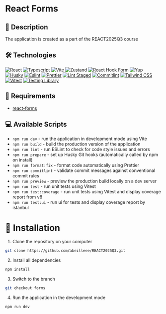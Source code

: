 # React Forms

## 📖 Description

The application is created as a part of the REACT2025Q3 course

## 🛠️ Technologies

[![React](https://img.shields.io/badge/react-61DAFB?style=for-the-badge&logo=react&logoColor=black)](https://react.dev/)
[![Typescript](https://img.shields.io/badge/typescript-3178C6?style=for-the-badge&logo=typescript&logoColor=white)](https://www.typescriptlang.org/)
[![Vite](https://img.shields.io/badge/vite-646CFF?style=for-the-badge&logo=vite&logoColor=white)](https://vitejs.dev/)
[![Zustand](https://img.shields.io/badge/Zustand-F05A22?style=for-the-badge&logo=&logoColor=white)](https://zustand.docs.pmnd.rs/getting-started/introduction)
[![React Hook Form](https://img.shields.io/badge/React%20Hook%20Form-EC5990?style=for-the-badge&logo=reacthookform&logoColor=white)](https://react-hook-form.com/)
[![Yup](https://img.shields.io/badge/Yup-4CAF50?style=for-the-badge&logo=yup&logoColor=white)](https://github.com/jquense/yup)
[![Husky](https://img.shields.io/badge/husky-DD0700?style=for-the-badge&logo=&logoColor=white)](https://typicode.github.io/husky/#/)
[![Eslint](https://img.shields.io/badge/eslint-4B32C3?style=for-the-badge&logo=eslint&logoColor=white)](https://eslint.org/)
[![Prettier](https://img.shields.io/badge/prettier-F7B93E?style=for-the-badge&logo=prettier&logoColor=black)](https://prettier.io/)
[![Lint Staged](https://img.shields.io/badge/lint--staged-blueviolet?style=for-the-badge&logo=git&logoColor=white)](https://github.com/okonet/lint-staged)
[![Commitlint](https://img.shields.io/badge/commitlint-000000?style=for-the-badge&logo=commitlint&logoColor=white)](https://commitlint.js.org/#/)
[![Tailwind CSS](https://img.shields.io/badge/Tailwind_CSS-38B2AC?style=for-the-badge&logo=tailwindcss&logoColor=white)](https://tailwindcss.com/)
[![Vitest](https://img.shields.io/badge/vitest-6E9F18?style=for-the-badge&logo=vitest&logoColor=white)](https://vitest.dev/)
[![Testing Library](https://img.shields.io/badge/Testing%20Library-E33337?style=for-the-badge&logo=testing-library&logoColor=white)](https://testing-library.com/)

## 🎯 Requirements

- [react-forms](https://github.com/rolling-scopes-school/tasks/blob/master/react/modules/tasks/forms.md)

## 💻 Available Scripts

- `npm run dev` - run the application in development mode using Vite
- `npm run build` - build the production version of the application
- `npm run lint` - run ESLint to check for code style issues and errors
- `npm run prepare` - set up Husky Git hooks (automatically called by npm on install)
- `npm run format:fix` - format code automatically using Prettier
- `npm run commitlint` - validate commit messages against conventional commit rules
- `npm run preview` - preview the production build locally on a dev server
- `npm run test` - run unit tests using Vitest
- `npm run test:coverage` - run unit tests using Vitest and display coverage report from v8
- `npm run test:ui` - run ui for tests and display coverage report by istanbul

# 🚀 Installation

1. Clone the repository on your computer

```bash
git clone https://github.com/abeilleee/REACT2025Q3.git
```

2. Install all dependencies

```bash
npm install
```

3. Switch to the branch

```bash
git checkout forms
```

4. Run the application in the development mode

```bash
npm run dev
```
